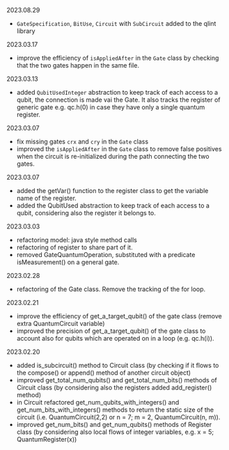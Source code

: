 2023.08.29
- `GateSpecification`, `BitUse`, `Circuit` with `SubCircuit` added to the qlint library

2023.03.17
- improve the efficiency of `isAppliedAfter` in the `Gate` class by checking that the two gates happen in the same file.

2023.03.13
- added `QubitUsedInteger` abstraction to keep track of each access to a qubit, the connection is made vai the Gate. It also tracks the register of generic gate e.g. qc.h(0) in case they have only a single quantum register.

2023.03.07
- fix missing gates `crx` and `cry` in the `Gate` class
- improved the `isAppliedAfter` in the `Gate` class to remove false positives when the circuit is re-initialized during the path connecting the two gates.

2023.03.07
- added the getVar() function to the register class to get the variable name of the register.
- added the QubitUsed abstraction to keep track of each access to a qubit, considering also the register it belongs to.

2023.03.03
- refactoring model: java style method calls
- refactoring of register to share part of it.
- removed GateQuantumOperation, substituted with a predicate isMeasurement() on a general gate.

2023.02.28
- refactoring of the Gate class. Remove the tracking of the for loop.

2023.02.21
- improve the efficiency of get_a_target_qubit() of the gate class (remove extra QuantumCircuit variable)
- improved the precision of get_a_target_qubit() of the gate class to account also for qubits which are operated on in a loop (e.g. qc.h(i)).


2023.02.20
- added is_subcircuit() method to Circuit class (by checking if it flows to the compose() or append() method of another circuit object)
- improved get_total_num_qubits() and get_total_num_bits() methods of Circuit class (by considering also the registers added add_register() method)
- in Circuit refactored get_num_qubits_with_integers() and get_num_bits_with_integers() methods to return the static size of the circuit (i.e. QuantumCircuit(2,2) or n = 7; m = 2, QuantumCircuit(n, m)).
- improved get_num_bits() and get_num_qubits() methods of Register class (by considering also local flows of integer variables, e.g. x = 5; QuantumRegister(x))